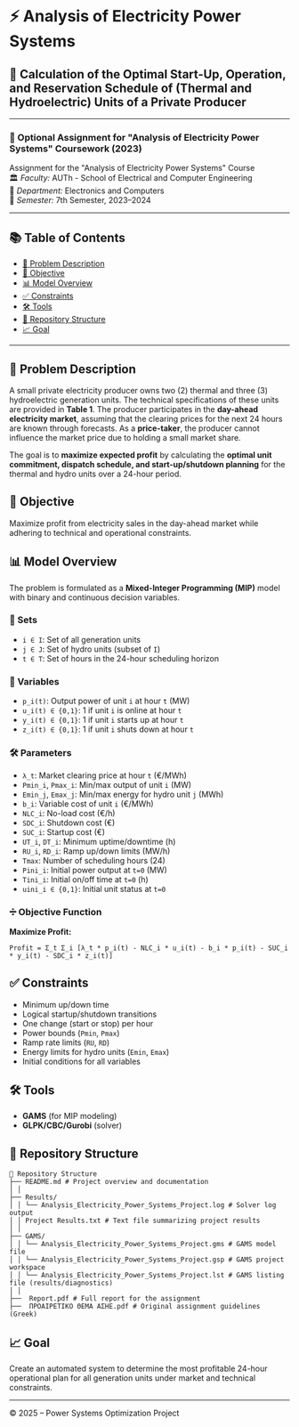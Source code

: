 # ⚡ Analysis of Electricity Power Systems

## 📝 Calculation of the Optimal Start-Up, Operation, and Reservation Schedule of (Thermal and Hydroelectric) Units of a Private Producer

---

### 📂 Optional Assignment for "Analysis of Electricity Power Systems" Coursework (2023)

Assignment for the "Analysis of Electricity Power Systems" Course  
🏛️ *Faculty:* AUTh - School of Electrical and Computer Engineering  
🔧 *Department:* Electronics and Computers  
📅 *Semester:* 7th Semester, 2023–2024

---

## 📚 Table of Contents
- [📌 Problem Description](#-problem-description)
- [🎯 Objective](#-objective)
- [📊 Model Overview](#-model-overview)
- [✅ Constraints](#-constraints)
- [🛠 Tools](#-tools)
- [📁 Repository Structure](#-repository-structure)
- [📈 Goal](#-goal)

---

## 📌 Problem Description

A small private electricity producer owns two (2) thermal and three (3) hydroelectric generation units. The technical specifications of these units are provided in **Table 1**. The producer participates in the **day-ahead electricity market**, assuming that the clearing prices for the next 24 hours are known through forecasts. As a **price-taker**, the producer cannot influence the market price due to holding a small market share.

The goal is to **maximize expected profit** by calculating the **optimal unit commitment, dispatch schedule, and start-up/shutdown planning** for the thermal and hydro units over a 24-hour period.

## 🎯 Objective

Maximize profit from electricity sales in the day-ahead market while adhering to technical and operational constraints.

## 📊 Model Overview

The problem is formulated as a **Mixed-Integer Programming (MIP)** model with binary and continuous decision variables.

### 🔢 Sets
- `i ∈ I`: Set of all generation units
- `j ∈ J`: Set of hydro units (subset of `I`)
- `t ∈ T`: Set of hours in the 24-hour scheduling horizon

### 🧮 Variables
- `p_i(t)`: Output power of unit `i` at hour `t` (MW)
- `u_i(t) ∈ {0,1}`: 1 if unit `i` is online at hour `t`
- `y_i(t) ∈ {0,1}`: 1 if unit `i` starts up at hour `t`
- `z_i(t) ∈ {0,1}`: 1 if unit `i` shuts down at hour `t`

### 🛠️ Parameters
- `λ_t`: Market clearing price at hour `t` (€/MWh)
- `Pmin_i`, `Pmax_i`: Min/max output of unit `i` (MW)
- `Emin_j`, `Emax_j`: Min/max energy for hydro unit `j` (MWh)
- `b_i`: Variable cost of unit `i` (€/MWh)
- `NLC_i`: No-load cost (€/h)
- `SDC_i`: Shutdown cost (€)
- `SUC_i`: Startup cost (€)
- `UT_i`, `DT_i`: Minimum uptime/downtime (h)
- `RU_i`, `RD_i`: Ramp up/down limits (MW/h)
- `Tmax`: Number of scheduling hours (24)
- `Pini_i`: Initial power output at `t=0` (MW)
- `Tini_i`: Initial on/off time at `t=0` (h)
- `uini_i ∈ {0,1}`: Initial unit status at `t=0`

### ➗ Objective Function

**Maximize Profit:**
```
Profit = Σ_t Σ_i [λ_t * p_i(t) - NLC_i * u_i(t) - b_i * p_i(t) - SUC_i * y_i(t) - SDC_i * z_i(t)]
```

## ✅ Constraints
- Minimum up/down time
- Logical startup/shutdown transitions
- One change (start or stop) per hour
- Power bounds (`Pmin`, `Pmax`)
- Ramp rate limits (`RU`, `RD`)
- Energy limits for hydro units (`Emin`, `Emax`)
- Initial conditions for all variables

## 🛠 Tools
- **GAMS** (for MIP modeling)
- **GLPK/CBC/Gurobi** (solver)

## 📁 Repository Structure
```
📁 Repository Structure
├── README.md # Project overview and documentation
│ │
├── Results/
│ │ └── Analysis_Electricity_Power_Systems_Project.log # Solver log output
│ │ Project Results.txt # Text file summarizing project results
│ │
├── GAMS/
│ │ └── Analysis_Electricity_Power_Systems_Project.gms # GAMS model file
│ │ └── Analysis_Electricity_Power_Systems_Project.gsp # GAMS project workspace
│ │ └── Analysis_Electricity_Power_Systems_Project.lst # GAMS listing file (results/diagnostics)
│ │
├──  Report.pdf # Full report for the assignment
├──  ΠΡΟΑΙΡΕΤΙΚΟ ΘΕΜΑ ΑΣΗΕ.pdf # Original assignment guidelines (Greek)
```
## 📈 Goal
Create an automated system to determine the most profitable 24-hour operational plan for all generation units under market and technical constraints.

---

© 2025 – Power Systems Optimization Project
